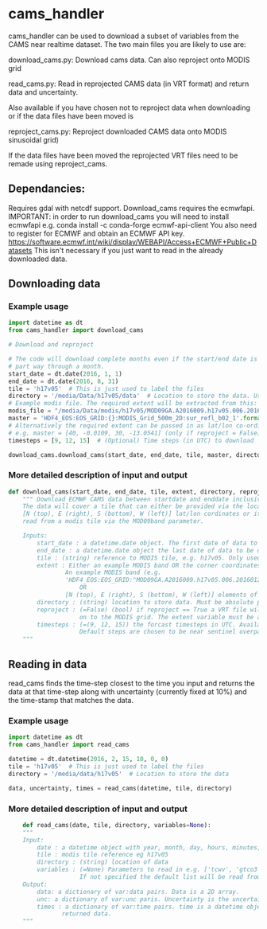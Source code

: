 # cams_handler
cams_handler can be used to download a subset of variables from the CAMS near realtime dataset. The two main files you are likely to use are:

  download_cams.py: Download cams data. Can also reproject onto MODIS grid

  read_cams.py: Read in reprojected CAMS data (in VRT format) and return data and uncertainty.

Also available if you have chosen not to reproject data when downloading or if the data files have been moved is

  reproject_cams.py: Reproject downloaded CAMS data onto MODIS sinusoidal grid)

If the data files have been moved the reprojected VRT files need to be remade using reproject_cams.

## Dependancies:

Requires gdal with netcdf support.
Download_cams requires the ecmwfapi.
IMPORTANT: in order to run download_cams you will need to install ecmwfapi
e.g.    conda install -c conda-forge ecmwf-api-client
 You also need to register for ECMWF and obtain an ECMWF API key.
https://software.ecmwf.int/wiki/display/WEBAPI/Access+ECMWF+Public+Datasets
This isn't necessary if you just want to read in the already downloaded data.
  
  
## Downloading data

### Example usage
```python
import datetime as dt
from cams_handler import download_cams

# Download and reproject

# The code will download complete months even if the start/end date is
# part way through a month.
start_date = dt.date(2016, 1, 1)
end_date = dt.date(2016, 8, 31)
tile = 'h17v05'  # This is just used to label the files
directory = '/media/Data/h17v05/data'  # Location to store the data. Use absolute path.
# Example modis file. The required extent will be extracted from this:
modis_file = "/media/Data/modis/h17v05/MOD09GA.A2016009.h17v05.006.2016012053256.hdf"
master = 'HDF4_EOS:EOS_GRID:{}:MODIS_Grid_500m_2D:sur_refl_b02_1'.format(modis_file)
# Alternatively the required extent can be passed in as lat/lon co-ordinates
# e.g. master = [40, -0.0109, 30, -13.0541] (only if reproject = False)
timesteps = [9, 12, 15]  # (Optional) Time steps (in UTC) to download

download_cams.download_cams(start_date, end_date, tile, master, directory, reproject=True,  timesteps=timesteps)
```
### More detailed description of input and output
```python
def download_cams(start_date, end_date, tile, extent, directory, reproject=False, timesteps=(9, 12, 15)):
    """ Download ECMWF CAMS data between startdate and enddate inclusive.
    The data will cover a tile that can either be provided via the location parameter as the
    [N (top), E (right), S (bottom), W (left)] lat/lon cordinates or it can be inferred from the extent of a tile as
    read from a modis tile via the MOD09band parameter.

    Inputs:
        start_date : a datetime.date object. The first date of data to be downloaded.
        end_date : a datetime.date object the last date of data to be downloaded
        tile : (string) reference to MODIS tile, e.g. h17v05. Only used in file names.
        extent : Either an example MODIS band OR the corner coordinates of the tile in lat/lon projection:
                An example MODIS band (e.g.
                'HDF4_EOS:EOS_GRID:"MOD09GA.A2016009.h17v05.006.2016012053256.hdf":MODIS_Grid_500m_2D:sur_refl_b02_1')
                    OR
                [N (top), E (right), S (bottom), W (left)] elements of tile in lat/lon projection.
        directory : (string) location to store data. Must be absolute path
        reproject : (=False) (bool) if reproject == True a VRT file will be created that includes the reprojection
                    on to the MODIS grid. The extent variable must be a MODIS band if reproject == True.
        timesteps : (=(9, 12, 15)) the forcast timesteps in UTC. Available steps are every 3 hours from 0 to 21.
                    Default steps are chosen to be near sentinel overpass times.
    """
```

## Reading in data
read_cams finds the time-step closest to the time you input and returns the data at that time-step along with uncertainty (currently fixed at 10%)  and the time-stamp that matches the data.

### Example usage

```python
import datetime as dt
from cams_handler import read_cams

datetime = dt.datetime(2016, 2, 15, 10, 0, 0)
tile = 'h17v05'  # This is just used to label the files
directory = '/media/data/h17v05'  # Location to store the data

data, uncertainty, times = read_cams(datetime, tile, directory)
```

### More detailed description of input and output

```python
    def read_cams(date, tile, directory, variables=None):
    """
    Input:
        date : a datetime object with year, month, day, hours, minutes, seconds
        tile : modis tile reference eg h17v05
        directory : (string) location of data
        variables : (=None) Parameters to read in e.g. ['tcwv', 'gtco3', 'aod550', 'sf'].
                    If not specified the default list will be read from cams_utils.
    Output:
        data: a dictionary of var:data pairs. Data is a 2D array.
        unc: a dictionary of var:unc paris. Uncertainty is the uncertainty in data.
        times : a dictionary of var:time pairs. time is a datetime object with the date and time of the
               returned data.
    """
```

